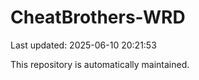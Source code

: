 # CheatBrothers-WRD

Last updated: 2025-06-10 20:21:53

This repository is automatically maintained.
